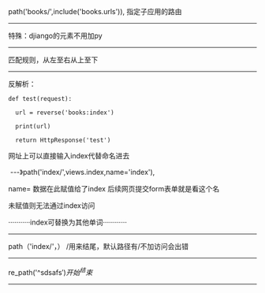 path('books/',include('books.urls')),			指定子应用的路由

-------------

特殊：djiango的元素不用加py

-------------------

匹配规则，从左至右从上至下

-------------

反解析：

```
def test(request):

  url = reverse('books:index')

  print(url)

  return HttpResponse('test')
```

网址上可以直接输入index代替命名进去

​	---》path('index/',views.index,name='index'),

name=				数据在此赋值给了index				后续网页提交form表单就是看这个名

未赋值则无法通过index访问

···········index可替换为其他单词············

----------------------

path（'index/'，）						/用来结尾，默认路径有/不加访问会出错

-----------

re_path('^sdsafs$')						开始^		结束$

----------

